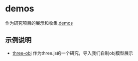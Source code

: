 # demos

作为研究项目的展示和收集,[demos](https://piexl.github.io/demos)

## 示例说明

+ [three-obj](https://piexl.github.io/demos/three-obj) 作为three.js的一个研究，导入我们自制obj模型展示
